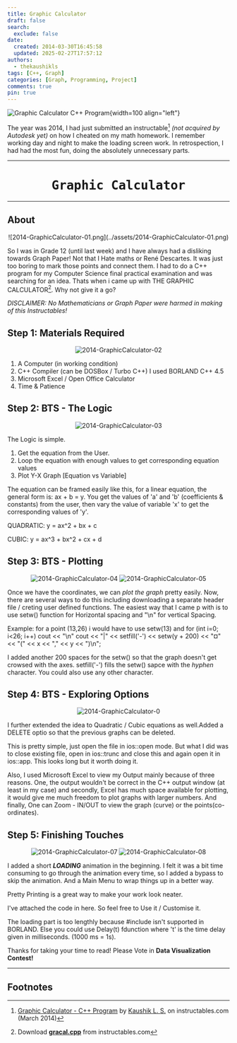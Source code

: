 ```yaml
---
title: Graphic Calculator
draft: false
search:
  exclude: false
date:
  created: 2014-03-30T16:45:58
  updated: 2025-02-27T17:57:12
authors:
  - thekaushikls
tags: [C++, Graph]
categories: [Graph, Programming, Project]
comments: true
pin: true
---
```

![Graphic Calculator C++ Program](../assets/2014-GraphicCalculator-02.png){width=100 align="left"}

The year was 2014, I had just submitted an instructable[^1] *(not acquired by Autodesk yet)* on how I cheated on my math homework. I remember working day and night to make the loading screen work. In retrospection, I had had the most fun, doing the absolutely unnecessary parts.
<!-- more -->

---
<center><h1><kbd> Graphic Calculator</kbd></h1></center>

---
## About

<center>
  ![2014-GraphicCalculator-01.png](../assets/2014-GraphicCalculator-01.png)
</center>

So I was in Grade 12 (until last week) and I have always had a disliking towards Graph Paper! Not that I Hate maths or René Descartes. It was just too boring to mark those points and connect them. I had to do a C++ program for my Computer Science final practical examination and was searching for an idea. Thats when i came up with THE GRAPHIC CALCULATOR[^2]. Why not give it a go?

*DISCLAIMER: No Mathematicians or Graph Paper were harmed in making of this Instructables!*

## Step 1: Materials Required

<center>
  
  ![2014-GraphicCalculator-02](../assets/2014-GraphicCalculator-02.png)

</center>

1. A Computer (in working condition)
2. C++ Compiler (can be DOSBox / Turbo C++) I used BORLAND C++ 4.5
3. Microsoft Excel / Open Office Calculator
4. Time & Patience

## Step 2: BTS - The Logic
<center>

  ![2014-GraphicCalculator-03](../assets/2014-GraphicCalculator-03.png)

</center>

The Logic is simple.

1. Get the equation from the User.
2. Loop the equation with enough values to get corresponding equation values
3. Plot Y-X Graph [Equation vs Variable]
   
The equation can be framed easily like this, for a linear equation, the general form is: ax + b = y. You get the values of 'a' and 'b' (coefficients & constants) from the user, then vary the value of variable 'x' to get the corresponding values of 'y'.

QUADRATIC: y = ax^2 + bx + c

CUBIC: y = ax^3 + bx^2 + cx + d

## Step 3: BTS - Plotting

<center>

  ![2014-GraphicCalculator-04](../assets/2014-GraphicCalculator-04.png)
  ![2014-GraphicCalculator-05](../assets/2014-GraphicCalculator-05.png)

</center>

Once we have the coordinates, we can *plot the graph* pretty easily. Now, there are several ways to do this including downloading a separate header file / creting user defined functions. The easiest way that I came p with is to use setw() function for Horizontal spacing and "\n" for vertical Spacing.

Example: for a point (13,26) i would have to use setw(13) and for (int i=0; i<26; i++) cout << "\n"
cout << "|" << setfill('-') << setw(y + 200) << "¤" << "(" << x << "," << y << ")\n";

I added another 200 spaces for the setw() so that the graph doesn't get crowsed with the axes.
setfill('-') fills the setw() sapce with the *hyphen* character. You could also use any other character.

## Step 4: BTS - Exploring Options

<center>

  ![2014-GraphicCalculator-0](../assets/2014-GraphicCalculator-06.png)

</center>

I further extended the idea to Quadratic / Cubic equations as well.Added a DELETE optio so that the previous graphs can be deleted.

This is pretty simple, just open the file in ios::open mode. But what I did was to close existing file, open in ios::trunc and close this and again open it in ios::app. This looks long but it worth doing it.

Also, I used Microsoft Excel to view my Output mainly because of three reasons. One, the output wouldn't be correct in the C++ output window (at least in my case) and secondly, Excel has much space available for plotting, it would give me much freedom to plot graphs with larger numbers. And finally, One can Zoom - IN/OUT to view the graph (curve) or the points(co-ordinates).

## Step 5: Finishing Touches

<center>

  ![2014-GraphicCalculator-07](../assets/2014-GraphicCalculator-07.png)
  ![2014-GraphicCalculator-08](../assets/2014-GraphicCalculator-08.png)

</center>

I added a short ***LOADING*** animation in the beginning. I felt it was a bit time consuming to go through the animation every time, so I added a bypass to skip the animation. And a Main Menu to wrap things up in a better way.

Pretty Printing is a great way to make your work look neater.

I've attached the code in here. So feel free to Use it / Customise it.

The loading part is too lengthly because #include isn't supported in BORLAND. Else you could use Delay(t) fdunction where 't' is the time delay given in milliseconds. (1000 ms = 1s).

Thanks for taking your time to read! Please Vote in **Data Visualization Contest!**

---

## Footnotes
[^1]: [Graphic Calculator - C++ Program](https://www.instructables.com/Graphic-Calculator-C-Program/) by [Kaushik L. S.](linkedin.com/in/thekaushikls) on instructables.com (March 2014)
[^2]: Download [**gracal.cpp**](https://content.instructables.com/FC3/1JPB/HT5CPVLB/FC31JPBHT5CPVLB.cpp) from instructables.com
